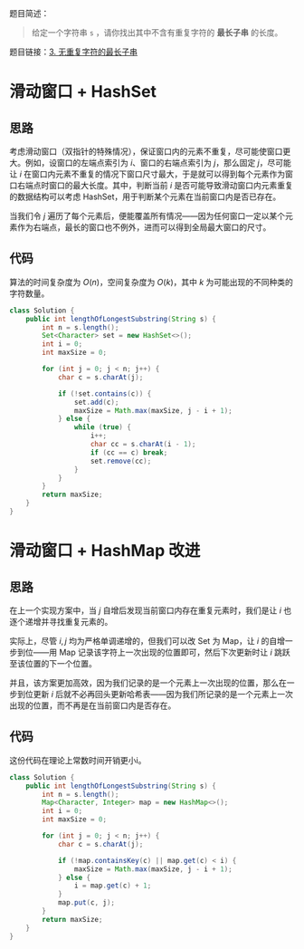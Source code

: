 题目简述：

> 给定一个字符串 `s` ，请你找出其中不含有重复字符的 **最长子串** 的长度。

题目链接：[3. 无重复字符的最长子串](https://leetcode.cn/problems/longest-substring-without-repeating-characters/)

# 滑动窗口 + HashSet

## 思路

考虑滑动窗口（双指针的特殊情况），保证窗口内的元素不重复，尽可能使窗口更大。例如，设窗口的左端点索引为 $i$、窗口的右端点索引为 $j$，那么固定 $j$，尽可能让 $i$ 在窗口内元素不重复的情况下窗口尺寸最大，于是就可以得到每个元素作为窗口右端点时窗口的最大长度。其中，判断当前 $i$ 是否可能导致滑动窗口内元素重复的数据结构可以考虑 HashSet，用于判断某个元素在当前窗口内是否已存在。

当我们令 $j$ 遍历了每个元素后，便能覆盖所有情况——因为任何窗口一定以某个元素作为右端点，最长的窗口也不例外，进而可以得到全局最大窗口的尺寸。

## 代码

算法的时间复杂度为 $O(n)$，空间复杂度为 $O(k)$，其中 $k$ 为可能出现的不同种类的字符数量。

```java
class Solution {
    public int lengthOfLongestSubstring(String s) {
        int n = s.length();
        Set<Character> set = new HashSet<>();
        int i = 0;
        int maxSize = 0;

        for (int j = 0; j < n; j++) {
            char c = s.charAt(j);

            if (!set.contains(c)) {
                set.add(c);
                maxSize = Math.max(maxSize, j - i + 1);
            } else {
                while (true) {
                    i++;
                    char cc = s.charAt(i - 1);
                    if (cc == c) break;
                    set.remove(cc);
                }
            }
        }
        return maxSize;
    }
}
```

# 滑动窗口 + HashMap 改进

## 思路

在上一个实现方案中，当 $j$ 自增后发现当前窗口内存在重复元素时，我们是让 $i$ 也逐个递增并寻找重复元素的。

实际上，尽管 $i,j$ 均为严格单调递增的，但我们可以改 Set 为 Map，让 $i$ 的自增一步到位——用 Map 记录该字符上一次出现的位置即可，然后下次更新时让 $i$ 跳跃至该位置的下一个位置。

并且，该方案更加高效，因为我们记录的是一个元素上一次出现的位置，那么在一步到位更新 $i$ 后就不必再回头更新哈希表——因为我们所记录的是一个元素上一次出现的位置，而不再是在当前窗口内是否存在。

## 代码

这份代码在理论上常数时间开销更小i。

```java
class Solution {
    public int lengthOfLongestSubstring(String s) {
        int n = s.length();
        Map<Character, Integer> map = new HashMap<>();
        int i = 0;
        int maxSize = 0;

        for (int j = 0; j < n; j++) {
            char c = s.charAt(j);

            if (!map.containsKey(c) || map.get(c) < i) {
                maxSize = Math.max(maxSize, j - i + 1);
            } else {
                i = map.get(c) + 1;
            }
            map.put(c, j);
        }
        return maxSize;
    }
}
```

